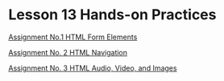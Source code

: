 # Lesson 13 Hands-on Practices


[Assignment No.1 HTML Form Elements](Assignment_01/Readme.md)


[Assignment No. 2 HTML Navigation](Assignment_02/Readme.md)


[Assignment No. 3 HTML Audio, Video, and Images](Assignment_03/Readme.md)
